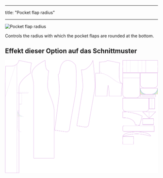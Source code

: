 - - -
title: "Pocket flap radius"
- - -

![Pocket flap radius](pocketflapradius.svg)

Controls the radius with which the pocket flaps are rounded at the bottom.

## Effekt dieser Option auf das Schnittmuster

![This image shows the effect of this option by superimposing several variants that have a different value for this option](carlita_pocketflapradius_sample.svg "Effect of this option on the pattern")
